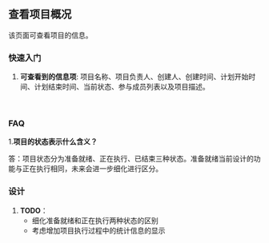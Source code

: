 ## 查看项目概况
该页面可查看项目的信息。

### 快速入门
1. **可查看到的信息项**: 项目名称、项目负责人、创建人、创建时间、计划开始时间、计划结束时间、当前状态、参与成员列表以及项目描述。 

<br/>

### FAQ
1.**项目的状态表示什么含义？**

答：项目状态分为准备就绪、正在执行、已结束三种状态。准备就绪当前设计的功能与正在执行相同，未来会进一步细化进行区分。
<br/>

### 设计
1. **TODO**：
	* 细化准备就绪和正在执行两种状态的区别
	* 考虑增加项目执行过程中的统计信息的显示
